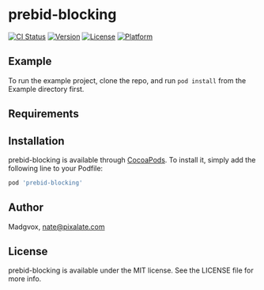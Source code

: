 # prebid-blocking

[![CI Status](https://img.shields.io/travis/Madgvox/prebid-blocking.svg?style=flat)](https://travis-ci.org/Madgvox/prebid-blocking)
[![Version](https://img.shields.io/cocoapods/v/prebid-blocking.svg?style=flat)](https://cocoapods.org/pods/prebid-blocking)
[![License](https://img.shields.io/cocoapods/l/prebid-blocking.svg?style=flat)](https://cocoapods.org/pods/prebid-blocking)
[![Platform](https://img.shields.io/cocoapods/p/prebid-blocking.svg?style=flat)](https://cocoapods.org/pods/prebid-blocking)

## Example

To run the example project, clone the repo, and run `pod install` from the Example directory first.

## Requirements

## Installation

prebid-blocking is available through [CocoaPods](https://cocoapods.org). To install
it, simply add the following line to your Podfile:

```ruby
pod 'prebid-blocking'
```

## Author

Madgvox, nate@pixalate.com

## License

prebid-blocking is available under the MIT license. See the LICENSE file for more info.
